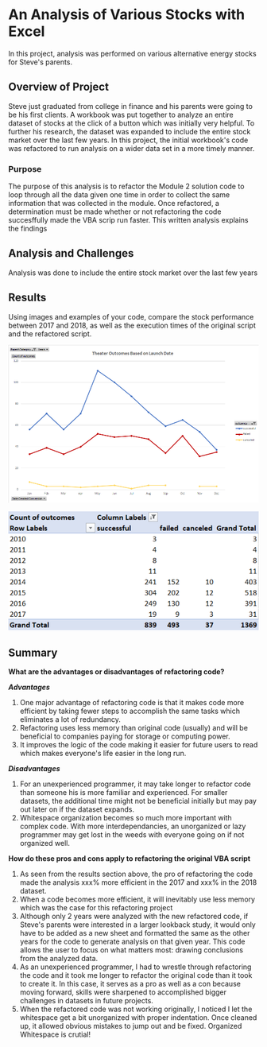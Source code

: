 # An Analysis of Various Stocks with Excel
In this project, analysis was performed on various alternative energy stocks for Steve's parents.

## Overview of Project
Steve just graduated from college in finance and his parents were going to be his first clients. A workbook was put together to analyze an entire dataset of stocks at the click of a button which was initially very helpful. To further his research, the dataset was expanded to include the entire stock market over the last few years. In this project, the initial workbook's code was refactored to run analysis on a wider data set in a more timely manner.

### Purpose
The purpose of this analysis is to refactor the Module 2 solution code to loop through all the data given one time in order to collect the same information that was collected in the module. Once refactored, a determination must be made whether or not refactoring the code succesffully made the VBA scrip run faster. This written analysis explains the findings

## Analysis and Challenges
Analysis was done to include the entire stock market over the last few years

## Results
Using images and examples of your code, compare the stock performance between 2017 and 2018, as well as the execution times of the original script and the refactored script.

![Theater_Outcomes_vs_Launch](https://github.com/smyoung88/kickstarter-analysis/blob/main/Resources/Theater_Outcomes_vs_Launch.png)
<p align="center">
  <img src="https://github.com/smyoung88/kickstarter-analysis/blob/main/Resources/Theater_Kickstarters_by_Year.png">
</p>

## Summary

**What are the advantages or disadvantages of refactoring code?**

**_Advantages_**
1. One major advantage of refactoring code is that it makes code more efficient by taking fewer steps to accomplish the same tasks which eliminates a lot of redundancy.
2. Refactoring uses less memory than original code (usually) and will be beneficial to companies paying for storage or computing power.
3. It improves the logic of the code making it easier for future users to read which makes everyone's life easier in the long run.

**_Disadvantages_**
1. For an unexperienced programmer, it may take longer to refactor code than someone his is more familiar and experienced. For smaller datasets, the additional time might not be beneficial initially but may pay out later on if the dataset expands.
2. Whitespace organization becomes so much more important with complex code. With more interdependancies, an unorganized or lazy programmer may get lost in the weeds with everyone going on if not organized well.

**How do these pros and cons apply to refactoring the original VBA script**
1. As seen from the results section above, the pro of refactoring the code made the analysis xxx% more efficient in the 2017 and xxx% in the 2018 dataset.
2. When a code becomes more efficient, it will inevitably use less memory which was the case for this refactoring project
3. Although only 2 years were analyzed with the new refactored code, if Steve's parents were interested in a larger lookback study, it would only have to be added as a new sheet and formatted the same as the other years for the code to generate analysis on that given year. This code allows the user to focus on what matters most: drawing conclusions from the analyzed data.
4. As an unexperienced programmer, I had to wrestle through refactoring the code and it took me longer to refactor the original code than it took to create it. In this case, it serves as a pro as well as a con because moving forward, skills were sharpened to accomplished bigger challenges in datasets in future projects.
5. When the refactored code was not working originally, I noticed I let the whitespace get a bit unorganized with proper indentation. Once cleaned up, it allowed obvious mistakes to jump out and be fixed. Organized Whitespace is crutial! 

